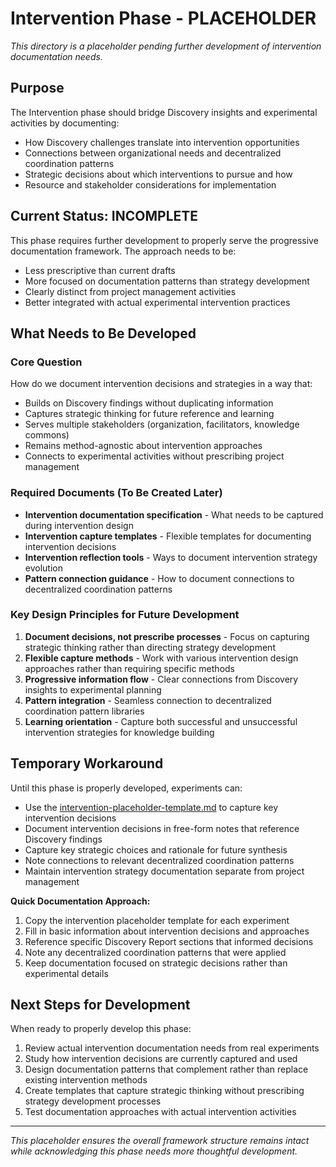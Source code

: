 # Intervention Phase - PLACEHOLDER

*This directory is a placeholder pending further development of intervention documentation needs.*

## Purpose

The Intervention phase should bridge Discovery insights and experimental activities by documenting:
- How Discovery challenges translate into intervention opportunities
- Connections between organizational needs and decentralized coordination patterns
- Strategic decisions about which interventions to pursue and how
- Resource and stakeholder considerations for implementation

## Current Status: INCOMPLETE

This phase requires further development to properly serve the progressive documentation framework. The approach needs to be:
- Less prescriptive than current drafts
- More focused on documentation patterns than strategy development
- Clearly distinct from project management activities
- Better integrated with actual experimental intervention practices

## What Needs to Be Developed

### Core Question
How do we document intervention decisions and strategies in a way that:
- Builds on Discovery findings without duplicating information
- Captures strategic thinking for future reference and learning
- Serves multiple stakeholders (organization, facilitators, knowledge commons)
- Remains method-agnostic about intervention approaches
- Connects to experimental activities without prescribing project management

### Required Documents (To Be Created Later)
- **Intervention documentation specification** - What needs to be captured during intervention design
- **Intervention capture templates** - Flexible templates for documenting intervention decisions
- **Intervention reflection tools** - Ways to document intervention strategy evolution
- **Pattern connection guidance** - How to document connections to decentralized coordination patterns

### Key Design Principles for Future Development
1. **Document decisions, not prescribe processes** - Focus on capturing strategic thinking rather than directing strategy development
2. **Flexible capture methods** - Work with various intervention design approaches rather than requiring specific methods
3. **Progressive information flow** - Clear connections from Discovery insights to experimental planning
4. **Pattern integration** - Seamless connection to decentralized coordination pattern libraries
5. **Learning orientation** - Capture both successful and unsuccessful intervention strategies for knowledge building

## Temporary Workaround

Until this phase is properly developed, experiments can:
- Use the [intervention-placeholder-template.md](notes/dao-primitives/implementation/guides/experiment-documentation/z-old/intervention-placeholder-template.md) to capture key intervention decisions
- Document intervention decisions in free-form notes that reference Discovery findings
- Capture key strategic choices and rationale for future synthesis
- Note connections to relevant decentralized coordination patterns
- Maintain intervention strategy documentation separate from project management

**Quick Documentation Approach:**
1. Copy the intervention placeholder template for each experiment
2. Fill in basic information about intervention decisions and approaches
3. Reference specific Discovery Report sections that informed decisions
4. Note any decentralized coordination patterns that were applied
5. Keep documentation focused on strategic decisions rather than experimental details

## Next Steps for Development

When ready to properly develop this phase:
1. Review actual intervention documentation needs from real experiments
2. Study how intervention decisions are currently captured and used
3. Design documentation patterns that complement rather than replace existing intervention methods
4. Create templates that capture strategic thinking without prescribing strategy development processes
5. Test documentation approaches with actual intervention activities

---

*This placeholder ensures the overall framework structure remains intact while acknowledging this phase needs more thoughtful development.*